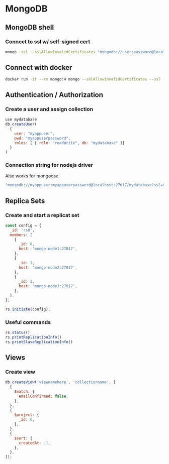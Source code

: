 # MongoDB

## MongoDB shell

###  Connect to ssl w/ self-signed cert

```bash
mongo -ssl --sslAllowInvalidCertificates "mongodb://user:password@localhost/kursportal_dev?ssl=true"
```

## Connect with docker

```bash
docker run -it --rm mongo:4 mongo --sslAllowInvalidCertificates --ssl --host mongodb.myserver.com --authenticationDatabase admin --username user1 --password foobar
```

## Authentication / Authorization

### Create a user and assign collection

```javascript
use mydatabase
db.createUser(
  {
    user: "myappuser",
    pwd: "myappuserpassword",
    roles: [ { role: "readWrite", db: "mydatabase" }]
  }
)
```

### Connection string for nodejs driver

Also works for mongoose

```javascript
"mongodb://myappuser:myappuserpassword@localhost:27017/mydatabase?ssl=true"
```

## Replica Sets

### Create and start a replicat set

```javascript
const config = {
  _id: 'rs0',
  members: [
    {
      _id: 0,
      host: 'mongo-node1:27017',
    },
    {
      _id: 1,
      host: 'mongo-node2:27017',
    },
    {
      _id: 2,
      host: 'mongo-node3:27017',
    },
  ],
};

rs.initiate(config);
```

### Useful commands

```javascript
rs.status()
rs.printReplicationInfo()
rs.printSlaveReplicationInfo()
```
## Views

### Create view

```javascript
db.createView('viewnamehere', 'collectionname', [
  {
    $match: {
      emailConfirmed: false,
    },
  },
  {
    $project: {
      _id: 0,
    },
  },
  {
    $sort: {
      createdAt: -1,
    },
  },
]);
```
